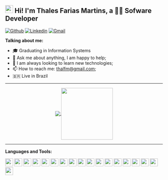 ## <img src="https://raw.githubusercontent.com/jadilson12/jadilson12/master/assets/hi.gif" width="25"> Hi! I'm Thales Farias Martins, a 👨‍💻 Sofware Developer

[![Github](https://img.shields.io/badge/-Github-000?style=flat-square&logo=Github&logoColor=white)](https://github.com/thalfm)
[![Linkedin](https://img.shields.io/badge/-LinkedIn-blue?style=flat-square&logo=Linkedin&logoColor=white)](https://www.linkedin.com/in/thales-farias-43890663/)
[![Gmail](http://img.shields.io/badge/-Gmail-8e24aa?style=flat-square&logo=Gmail&logoColor=white)](mailto:thalfm@gmail.com)

**Talking about me:**

- 🎓 Graduating in Information Systems
- 💬 Ask me about anything, I am happy to help;
- 🔧 I am always looking to learn new technologies;
- 📫 How to reach me: thalfm@gmail.com;
- 🇧🇷 Live in Brazil

---

<p align="center">
  <a href="https://github.com/thalfm/github-readme-stats">
    <img
      align="center"
      src="https://github-readme-stats.vercel.app/api/top-langs/?username=thalfm&layout=compact&theme=dracula"
    />
  </a>
  <a href="https://github.com/thalfm/github-readme-stats">
    <img
      align="center"
      height="165"
      src="https://github-readme-stats.vercel.app/api?username=thalfm&show_icons=true&theme=dracula"
    />
  </a>
</p>

---

**Languages and Tools:**

<img height="25" src="https://img.shields.io/badge/java-fff.svg?&style=for-the-badge&logo=java&logoColor=000"></img>
<img height="25" src="https://img.shields.io/badge/go-66d0de.svg?&style=for-the-badge&logo=go&logoColor=000"></img>
<img height="25" src="https://img.shields.io/badge/javascript-ffff00.svg?&style=for-the-badge&logo=javascript&logoColor=000"></img>
<img height="25" src="https://img.shields.io/badge/typescript-33adff.svg?&style=for-the-badge&logo=typescript&logoColor=white"></img>
<img height="25" src="https://img.shields.io/badge/nodejs-00b300.svg?&style=for-the-badge&logo=node.js&logoColor=white"></img>
<img height="25" src="https://img.shields.io/badge/php-4da6ff.svg?&style=flat-square&logo=php&logoColor=white"> </img>
<img height="25" src="https://img.shields.io/badge/nestjs-red.svg?&style=flat-square&logo=nestjs&logoColor=white"> </img>
<img height="25" src="https://img.shields.io/badge/adonisjs-220052.svg?&style=flat-square&logo=adonisjs&logoColor=white"> </img>
<img height="25" src="https://img.shields.io/badge/angular-red.svg?&style=flat-square&logo=angular&logoColor=white"> </img>
<img height="25" src="https://img.shields.io/badge/vue.js-42b983.svg?&style=flat-square&logo=vue.js&logoColor=white"> </img>
<img height="25" src="https://img.shields.io/badge/react-000033.svg?&style=flat-square&logo=react&logoColor=white"> </img>
<img height="25" src="https://img.shields.io/badge/react_native-62DAFB.svg?&style=for-the-badge&logo=react&logoColor=white"> </img>
<img height="25" src="https://img.shields.io/badge/laravel-red.svg?&style=flat-square&logo=laravel&logoColor=white"> </img>
<img height="25" src="https://img.shields.io/badge/lumen-red.svg?&style=flat-square&logo=lumen&logoColor=white"> </img>
<img height="25" src="https://img.shields.io/badge/symfony-000.svg?&style=flat-square&logo=symfony&logoColor=white"> </img>
<img height="25" src="https://img.shields.io/badge/MS sql server-cc2927.svg?&style=flat-square&logo=microsoft-sql-server&logoColor=white"> </img>
<img height="25" src="https://img.shields.io/badge/material-33adff.svg?&style=flat-square&logo=material-ui&logoColor=white"> </img>
<img height="25" src="https://img.shields.io/badge/bootstrap-33adff.svg?&style=flat-square&logo=bootstrap&logoColor=white"> </img>
